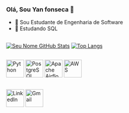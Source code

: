 ### Olá, Sou Yan fonseca 👋

- 🔭 Sou Estudante de Engenharia de Software
- 🌱 Estudando SQL

##
[![Seu Nome GitHub Stats](https://github-readme-stats.vercel.app/api?username=YanFonsecaz&show_icons=true&theme=moltack )](https://github.com/YanFonsecaz)
[![Top Langs](https://github-readme-stats.vercel.app/api/top-langs/?username=YanFonsecaz&layout=compact&theme=moltack )](https://github.com/Yanfonsecaz)


##
[<img src="https://img.icons8.com/color/96/000000/python.png" alt="Python" width="48">](https://www.python.org/)
[<img src="https://img.icons8.com/color/96/000000/postgreesql.png" alt="PostgreSQL" width="48">](https://www.postgresql.org/)
[<img src="https://img.icons8.com/color/96/000000/apache-airflow.png" alt="Apache Airflow" width="48">](https://airflow.apache.org/)
[<img src="https://img.icons8.com/color/96/000000/amazon-web-services.png" alt="AWS" width="48">](https://aws.amazon.com/)

##
 [<img src="https://img.icons8.com/color/96/000000/linkedin.png" alt="LinkedIn" width="48"/>](https://www.linkedin.com/in/yan-fonsecaz/)
 [<img src="https://img.icons8.com/color/96/000000/gmail.png" alt="Gmail" width="48"/>](mailto:yanfonsecacorp@gmail.com)
